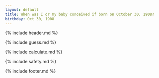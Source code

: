 ```yaml
---
layout: default
title: When was I or my baby conceived if born on October 30, 1908?
birthday: Oct 30, 1908
---
```


{% include header.md %}

{% include guess.md %}

{% include calculate.md %}

{% include safety.md %}

{% include footer.md %}



